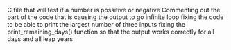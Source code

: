 C file that will test if a number is possitive or negative Commenting out the part of the code that is causing the output to go infinite loop fixing the code to be able to print the largest number of three inputs fixing the print_remaining_days() function so that the output works correctly for all days and all leap years
